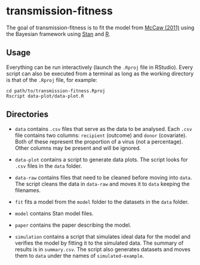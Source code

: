 # transmission-fitness

The goal of transmission-fitness is to fit the model from [McCaw
(2011)](https://doi.org/10.1371/journal.pcbi.1002026) using the Bayesian
framework using [Stan](https://mc-stan.org/) and
[R](https://www.r-project.org/).

## Usage

Everything can be run interactively (launch the `.Rproj` file in
RStudio). Every script can also be executed from a terminal as long as
the working directory is that of the `.Rproj` file, for example:

```
cd path/to/transmission-fitness.Rproj
Rscript data-plot/data-plot.R
```

## Directories

- `data` contains `.csv` files that serve as the data to be analysed.
Each `.csv` file contains two columns: `recipient` (outcome) and
`donor` (covariate). Both of these represent the proportion of a
virus (not a percentage). Other columns may be present and will be
ignored.

- `data-plot` contains a script to generate data plots. The script
looks for `.csv` files in the `data` folder.

- `data-raw` contains files that need to be cleaned before moving into
`data`. The script cleans the data in `data-raw` and moves it to
`data` keeping the filenames.

- `fit` fits a model from the `model` folder to the datasets in the
`data` folder.

- `model` contains Stan model files.

- `paper` contains the paper describing the model.

- `simulation` contains a script that simulates ideal data for the
model and verifies the model by fitting it to the simulated data.
The summary of results is in `summary.csv`. The script also generates
datasets and moves them to `data` under the names of
`simulated-example`.
